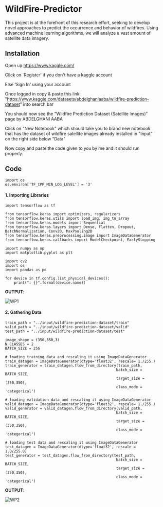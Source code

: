 # WildFire-Predictor
This project is at the forefront of this research effort, seeking to develop novel approaches to predict the occurrence and behavior of wildfires. Using advanced machine learning algorithms, we will analyze a vast amount of satellite data imagery.


## Installation

Open up https://www.kaggle.com/

Click on 'Register' if you don't have a kaggle account

Else 'Sign In' using your account

Once logged in copy & paste this link "https://www.kaggle.com/datasets/abdelghaniaaba/wildfire-prediction-dataset" into search bar

You should now see the "Wildfire Prediction Dataset (Satellite Images)" page by ABDELGHANI AABA

Click on "New Notebook" which should take you to brand new notebook that has the dataset of wildfire satellite images already installed in "Input" on the right side below "Data"

Now copy and paste the code given to you by me and it should run properly.
## Code

``` 
import os
os.environ['TF_CPP_MIN_LOG_LEVEL'] = '3' 

``` 


#### 1. Importing Libraries

``` 
import tensorflow as tf

from tensorflow.keras import optimizers, regularizers
from tensorflow.keras.utils import load_img, img_to_array
from tensorflow.keras.models import Sequential
from tensorflow.keras.layers import Dense, Flatten, Dropout, BatchNormalization, Conv2D, MaxPooling2D
from tensorflow.keras.preprocessing.image import ImageDataGenerator
from tensorflow.keras.callbacks import ModelCheckpoint, EarlyStopping

import numpy as np
import matplotlib.pyplot as plt

import cv2
import os
import pandas as pd

``` 

``` 
for device in tf.config.list_physical_devices():
    print(": {}".format(device.name))

``` 
**OUTPUT**:

![WP1](https://github.com/krish1348/WildFire-Predictor/assets/90926847/85e3cf14-0d09-49a4-b9b3-45294b96f2c7)




#### 2. Gathering Data

``` 
train_path = "../input/wildfire-prediction-dataset/train"
valid_path = "../input/wildfire-prediction-dataset/valid"
test_path = "../input/wildfire-prediction-dataset/test"

``` 
``` 
image_shape = (350,350,3)
N_CLASSES = 2
BATCH_SIZE = 256

# loading training data and rescaling it using ImageDataGenerator
train_datagen = ImageDataGenerator(dtype='float32', rescale= 1./255.)
train_generator = train_datagen.flow_from_directory(train_path,
                                                   batch_size = BATCH_SIZE,
                                                   target_size = (350,350),
                                                   class_mode = 'categorical')

# loading validation data and rescaling it using ImageDataGenerator
valid_datagen = ImageDataGenerator(dtype='float32', rescale= 1./255.)
valid_generator = valid_datagen.flow_from_directory(valid_path,
                                                   batch_size = BATCH_SIZE,
                                                   target_size = (350,350),
                                                   class_mode = 'categorical')

# loading test data and rescaling it using ImageDataGenerator
test_datagen = ImageDataGenerator(dtype='float32', rescale = 1.0/255.0)
test_generator = test_datagen.flow_from_directory(test_path,
                                                   batch_size = BATCH_SIZE,
                                                   target_size = (350,350),
                                                   class_mode = 'categorical')
```

**OUTPUT**:

![WP2](https://github.com/krish1348/WildFire-Predictor/assets/90926847/53699596-0275-4778-bb86-5f5e063aaa2d)
